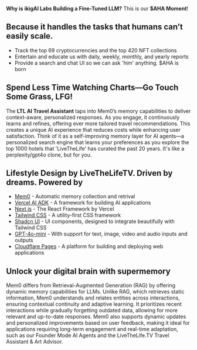 **Why is ikigAI Labs Building a Fine-Tuned LLM?** This is our **$AHA Moment**!

## Because it handles the tasks that humans can’t easily scale.

- Track the top 69 cryptocurrencies and the top 420 NFT collections
- Entertain and educate us with daily, weekly, monthly, and yearly reports
- Provide a search and chat UI so we can ask 'him' anything. $AHA is born

## Spend Less Time Watching Charts—Go Touch Some Grass, LFG!

The **LTL AI Travel Assistant** taps into Mem0’s memory capabilities to deliver context-aware, personalized responses. As you engage, it continuously learns and refines, offering ever more tailored travel recommendations. This creates a unique AI experience that reduces costs while enhancing user satisfaction. Think of it as a self-improving memory layer for AI agents—a personalized search engine that learns your preferences as you explore the top 1000 hotels that 'LiveTheLife' has curated the past 20 years. It's like a perplexity/gpt4o clone, but for you.


## Lifestyle Design by LiveTheLifeTV. Driven by dreams. Powered by

- [Mem0](https://mem0.ai) - Automatic memory collection and retrival
- [Vercel AI ADK](https://github.com/vercel/ai) - A framework for building AI applications
- [Next.js](https://nextjs.org/) - The React Framework by Vercel
- [Tailwind CSS](https://tailwindcss.com/) - A utility-first CSS framework
- [Shadcn UI](https://tailwindui.com/) - UI components, designed to integrate beautifully with Tailwind CSS
- [GPT-4o-mini](https://openai.com) - With support for text, image, video and audio inputs and outputs
- [Cloudflare Pages](https://pages.cloudflare.com/) - A platform for building and deploying web applications

## Unlock your digital brain with supermemory

Mem0 differs from Retrieval-Augmented Generation (RAG) by offering dynamic memory capabilities for LLMs. Unlike RAG, which retrieves static information, Mem0 understands and relates entities across interactions, ensuring contextual continuity and adaptive learning. It prioritizes recent interactions while gradually forgetting outdated data, allowing for more relevant and up-to-date responses. Mem0 also supports dynamic updates and personalized improvements based on user feedback, making it ideal for applications requiring long-term engagement and real-time adaptation, such as our Founder Mode AI Agents and the LiveTheLife.TV Travel Assistant & Art Advisor.
